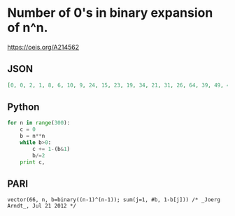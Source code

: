 # Number of 0's in binary expansion of n^n\.
https://oeis.org/A214562
## JSON
```JSON
[0, 0, 2, 1, 8, 6, 10, 9, 24, 15, 23, 19, 34, 21, 31, 26, 64, 39, 49, 40, 61, 44, 63, 46, 95, 59, 82, 61, 98, 79, 97, 71, 160, 88, 112, 92, 129, 96, 115, 109, 160, 105, 131, 118, 178, 125, 159, 134, 228, 138, 178, 146, 207, 141, 183, 154, 245, 161, 192, 167, 231, 195]
```
## Python
```Python
for n in range(300):
    c = 0
    b = n**n
    while b>0:
        c += 1-(b&1)
        b/=2
    print c,
```
## PARI
```PARI
vector(66, n, b=binary((n-1)^(n-1)); sum(j=1, #b, 1-b[j])) /* _Joerg Arndt_, Jul 21 2012 */
```

